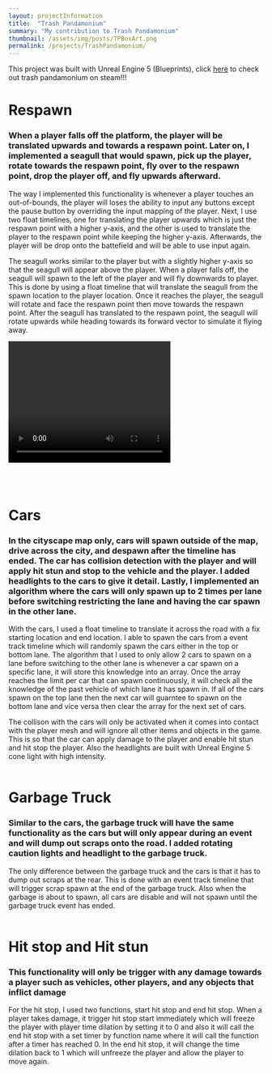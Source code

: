 ```yaml
---
layout: projectInformation
title:  "Trash Pandamonium"
summary: "My contribution to Trash Pandamonium"
thumbnail: /assets/img/posts/TPBoxArt.png
permalink: /projects/TrashPandamonium/
---
```


This project was built with Unreal Engine 5 (Blueprints), click <a href="https://store.steampowered.com/app/2900780/Trash_Pandamonium/" target="_blank">here</a> to check out trash pandamonium on steam!!!<br>

<h1>Respawn</h1>

<h3>When a player falls off the platform, the player will be translated upwards and towards a respawn point. Later on, I implemented a seagull that would spawn, pick up the player, rotate towards the respawn point, fly over to the respawn point, drop the player off, and fly upwards afterward.</h3>

The way I implemented this functionality is whenever a player touches an out-of-bounds, the player will loses the ability to input any buttons except the pause button by overriding the input mapping of the player. Next, I use two float timelines, one for translating the player upwards which is just the respawn point with a higher y-axis, and the other is used to translate the player to the respawn point while keeping the higher y-axis. Afterwards, the player will be drop onto the battefield and will be able to use input again.

The seagull works similar to the player but with a slightly higher y-axis so that the seagull will appear above the player. When a player falls off, the seagull will spawn to the left of the player and will fly downwards to player. This is done by using a float timeline that will translate the seagull from the spawn location to the player location. Once it reaches the player, the seagull will rotate and face the respawn point then move towards the respawn point. After the seagull has translated to the respawn point, the seagull will rotate upwards while heading towards its forward vector to simulate it flying away.
<html>
    <body>
        <video width="320" height="240" controls>
            <source src="../assets/video/Cars.mp4" type="video/mp4">
        </video>
    </body>
</html>

<br><br>

<h1>Cars</h1>

<h3>In the cityscape map only, cars will spawn outside of the map, drive across the city, and despawn after the timeline has ended. The car has collision detection with the player and will apply hit stun and stop to the vehicle and the player. I added headlights to the cars to give it detail. Lastly, I implemented an algorithm where the cars will only spawn up to 2 times per lane before switching restricting the lane and having the car spawn in the other lane.</h3>

With the cars, I used a float timeline to translate it across the road with a fix starting location and end location. I able to spawn the cars from a event track timeline which will randomly spawn the cars either in the top or bottom lane. The algorithm that I used to only allow 2 cars to spawn on a lane before switching to the other lane is whenever a car spawn on a specific lane, it will store this knowledge into an array. Once the array reaches the limit per car that can spawn continuously, it will check all the knowledge of the past vehicle of which lane it has spawn in. If all of the cars spawn on the top lane then the next car will guarntee to spawn on the bottom lane and vice versa then clear the array for the next set of cars.

The collison with the cars will only be activated when it comes into contact with the player mesh and will ignore all other items and objects in the game. This is so that the car can apply damage to the player and enable hit stun and hit stop the player. Also the headlights are built with Unreal Engine 5 cone light with high intensity.<br><br>

<h1>Garbage Truck</h1>

<h3>Similar to the cars, the garbage truck will have the same functionality as the cars but will only appear during an event and will dump out scraps onto the road. I added rotating caution lights and headlight to the garbage truck.</h3>

The only difference between the garbage truck and the cars is that it has to dump out scraps at the rear. This is done with an event track timeline that will trigger scrap spawn at the end of the garbage truck. Also when the garbage is about to spawn, all cars are disable and will not spawn until the garbage truck event has ended.<br><br>

<h1>Hit stop and Hit stun</h1>

<h3>This functionality will only be trigger with any damage towards a player such as vehicles, other players, and any objects that inflict damage</h3>

For the hit stop, I used two functions, start hit stop and end hit stop. When a player takes damage, it trigger hit stop start immediately which will freeze the player with player time dilation by setting it to 0 and also it will call the end hit stop with a set timer by function name where it will call the function after a timer has reached 0. In the end hit stop, it will change the time dilation back to 1 which will unfreeze the player and allow the player to move again.<br><br>